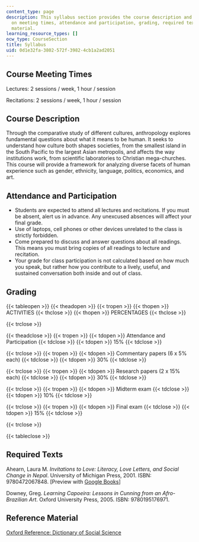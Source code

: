 ```yaml
---
content_type: page
description: This syllabus section provides the course description and information
  on meeting times, attendance and participation, grading, required texts, and reference
  material.
learning_resource_types: []
ocw_type: CourseSection
title: Syllabus
uid: 0d1e32fa-3802-572f-3982-4cb1a2ad2051
---
```


Course Meeting Times
--------------------

Lectures: 2 sessions / week, 1 hour / session

Recitations: 2 sessions / week, 1 hour / session

Course Description
------------------

Through the comparative study of different cultures, anthropology explores fundamental questions about what it means to be human. It seeks to understand how culture both shapes societies, from the smallest island in the South Pacific to the largest Asian metropolis, and affects the way institutions work, from scientific laboratories to Christian mega-churches. This course will provide a framework for analyzing diverse facets of human experience such as gender, ethnicity, language, politics, economics, and art.

Attendance and Participation
----------------------------

*   Students are expected to attend all lectures and recitations. If you must be absent, alert us in advance. Any unexcused absences will affect your final grade.
*   Use of laptops, cell phones or other devices unrelated to the class is strictly forbidden.
*   Come prepared to discuss and answer questions about all readings. This means you must bring copies of all readings to lecture and recitation.
*   Your grade for class participation is not calculated based on how much you speak, but rather how you contribute to a lively, useful, and sustained conversation both inside and out of class.

Grading
-------

{{< tableopen >}}
{{< theadopen >}}
{{< tropen >}}
{{< thopen >}}
ACTIVITIES
{{< thclose >}}
{{< thopen >}}
PERCENTAGES
{{< thclose >}}

{{< trclose >}}

{{< theadclose >}}
{{< tropen >}}
{{< tdopen >}}
Attendance and Participation
{{< tdclose >}}
{{< tdopen >}}
15%
{{< tdclose >}}

{{< trclose >}}
{{< tropen >}}
{{< tdopen >}}
Commentary papers (6 x 5% each)
{{< tdclose >}}
{{< tdopen >}}
30%
{{< tdclose >}}

{{< trclose >}}
{{< tropen >}}
{{< tdopen >}}
Research papers (2 x 15% each)
{{< tdclose >}}
{{< tdopen >}}
30%
{{< tdclose >}}

{{< trclose >}}
{{< tropen >}}
{{< tdopen >}}
Midterm exam
{{< tdclose >}}
{{< tdopen >}}
10%
{{< tdclose >}}

{{< trclose >}}
{{< tropen >}}
{{< tdopen >}}
Final exam
{{< tdclose >}}
{{< tdopen >}}
15%
{{< tdclose >}}

{{< trclose >}}

{{< tableclose >}}

Required Texts
--------------

Ahearn, Laura M. _Invitations to Love: Literacy, Love Letters, and Social Change in Nepal_. University of Michigan Press, 2001. ISBN: 9780472067848. \[Preview with [Google Books](http://books.google.com/books?id=VsdAA8fmL88C&printsec=frontcover)\]

Downey, Greg. _Learning Capoeira: Lessons in Cunning from an Afro-Brazilian Art_. Oxford University Press, 2005. ISBN: 9780195176971.

Reference Material
------------------

[Oxford Reference: Dictionary of Social Science](http://www.oxfordreference.com/view/10.1093/acref/9780195123715.001.0001/acref-9780195123715)